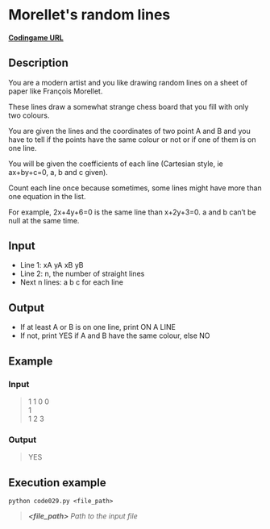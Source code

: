 # Morellet's random lines

#### [Codingame URL](https://www.codingame.com/ide/puzzle/morellets-random-lines)

## Description
You are a modern artist and you like drawing random lines on a sheet of
paper like François Morellet.

These lines draw a somewhat strange chess board that you fill with only
two colours.

You are given the lines and the coordinates of two point A and B and you
have to tell if the points have the same colour or not or if one of them
is on one line.

You will be given the coefficients of each line (Cartesian style,
ie ax+by+c=0, a, b and c given).

Count each line once because sometimes, some lines might have more than
one equation in the list.

For example, 2x+4y+6=0 is the same line than x+2y+3=0.
a and b can’t be null at the same time.

## Input
- Line 1: xA yA xB yB
- Line 2: n, the number of straight lines
- Next n lines: a b c for each line

## Output
- If at least A or B is on one line, print ON A LINE
- If not, print YES if A and B have the same colour, else NO

## Example
### Input
> 1 1 0 0\
1\
1 2 3

### Output
> YES

## Execution example
```
python code029.py <file_path>
```

> **_<file_path>_** *Path to the input file*
